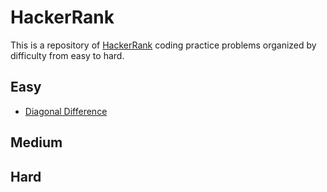 # HackerRank

This is a repository of [HackerRank](https://www.hackerrank.com) coding practice problems organized by difficulty from easy to hard.

## Easy
- [Diagonal Difference](diagonal_difference./Easy/.md)

## Medium

## Hard
